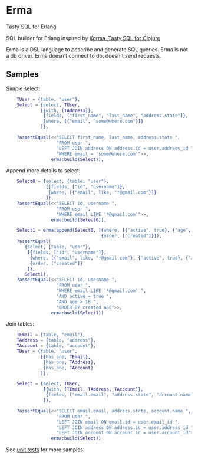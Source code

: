 # Erma

Tasty SQL for Erlang

SQL builder for Erlang inspired by [Korma, Tasty SQL for Clojure](http://sqlkorma.com/)

Erma is a DSL language to describe and generate SQL queries.
Erma is not a db driver. Erma doesn't connect to db, doesn't send requests.


## Samples

Simple select:

```erlang
    TUser = {table, "user"},
    Select = {select, TUser,
             [{with, [TAddress]},
              {fields, ["first_name", "last_name", "address.state"]},
              {where, [{"email", "some@where.com"}]}
             ]},

    ?assertEqual(<<"SELECT first_name, last_name, address.state ",
                   "FROM user ",
                   "LEFT JOIN address ON address.id = user.address_id ",
                   "WHERE email = 'some@where.com'">>,
                 erma:build(Select)),
```

Append more details to select:

```erlang
    Select0 = {select, {table, "user"},
               [{fields, ["id", "username"]},
                {where, [{"email", like, "*@gmail.com"}]}
               ]},
    ?assertEqual(<<"SELECT id, username ",
                   "FROM user ",
                   "WHERE email LIKE '*@gmail.com'">>,
                 erma:build(Select0)),

    Select1 = erma:append(Select0, [{where, [{"active", true}, {"age", '>', 18}]},
                                    {order, ["created"]}]),
    ?assertEqual(
       {select, {table, "user"},
        [{fields, ["id", "username"]},
         {where, [{"email", like, "*@gmail.com"}, {"active", true}, {"age", '>', 18}]},
         {order, ["created"]}
        ]},
       Select1),
    ?assertEqual(<<"SELECT id, username ",
                   "FROM user ",
                   "WHERE email LIKE '*@gmail.com' ",
                   "AND active = true ",
                   "AND age > 18 ",
                   "ORDER BY created ASC">>,
                 erma:build(Select1))
```

Join tables:

```erlang
    TEmail = {table, "email"},
    TAddress = {table, "address"},
    TAccount = {table, "account"},
    TUser = {table, "user",
             [{has_one, TEmail},
              {has_one, TAddress},
              {has_one, TAccount}
             ]},

    Select = {select, TUser,
              [{with, [TEmail, TAddress, TAccount]},
               {fields, ["email.email", "address.state", "account.name"]}
              ]},

    ?assertEqual(<<"SELECT email.email, address.state, account.name ",
                   "FROM user ",
                   "LEFT JOIN email ON email.id = user.email_id ",
                   "LEFT JOIN address ON address.id = user.address_id ",
                   "LEFT JOIN account ON account.id = user.account_id">>,
                 erma:build(Select))
```

See [unit tests](test/erma_tests.erl) for more samples.
